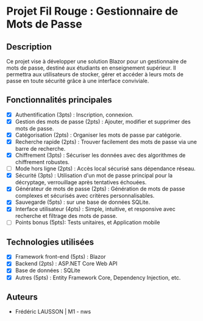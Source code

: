 # Projet Fil Rouge : Gestionnaire de Mots de Passe

## Description

Ce projet vise à développer une solution Blazor pour un gestionnaire de mots de passe, destiné aux étudiants en enseignement supérieur. Il permettra aux utilisateurs de stocker, gérer et accéder à leurs mots de passe en toute sécurité grâce à une interface conviviale.

## Fonctionnalités principales

- [x] Authentification (3pts) : Inscription, connexion.
- [x] Gestion des mots de passe (2pts) : Ajouter, modifier et supprimer des mots de passe.
- [x] Catégorisation (2pts) : Organiser les mots de passe par catégorie.
- [x] Recherche rapide (2pts) : Trouver facilement des mots de passe via une barre de recherche.
- [x] Chiffrement (3pts) : Sécuriser les données avec des algorithmes de chiffrement robustes.
- [ ] Mode hors ligne (2pts) : Accès local sécurisé sans dépendance réseau.
- [x] Sécurité (3pts) : Utilisation d'un mot de passe principal pour la décryptage, verrouillage après tentatives échouées.
- [x] Générateur de mots de passe (2pts) : Génération de mots de passe complexes et sécurisés avec critères personnalisables.
- [x] Sauvegarde (5pts) : sur une base de données SQLite.
- [x] Interface utilisateur (4pts) : Simple, intuitive, et responsive avec recherche et filtrage des mots de passe.
- [ ] Points bonus (5pts): Tests unitaires, et Application mobile

## Technologies utilisées

- [x] Framework front-end (5pts) : Blazor
- [x] Backend (2pts) : ASP.NET Core Web API
- [x] Base de données : SQLite
- [x] Autres (5pts) : Entity Framework Core, Dependency Injection, etc.

## Auteurs

- Frédéric LAUSSON | M1 - nws
